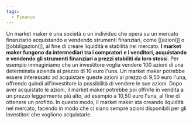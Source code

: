```yaml
---
tags:
  - Finance
---
```



Un market maker è una società o un individuo che opera su un mercato finanziario acquistando e vendendo strumenti finanziari, come [[azioni]] o [[obbligazioni]], al fine di creare liquidità e stabilità nel mercato.
**I market maker fungono da intermediari tra i compratori e i venditori, acquistando e vendendo gli strumenti finanziari a prezzi stabiliti da loro stessi**.
Per esempio immaginiamo che un investitore voglia vendere 100 azioni di una determinata azienda al prezzo di 10 euro l'una. Un market maker potrebbe essere interessato ad acquistare queste azioni al prezzo di 9,50 euro l'una, offrendo quindi all'investitore la possibilità di vendere le sue azioni. Dopo aver acquistato le azioni, il market maker potrebbe poi offrirle in vendita a un prezzo leggermente più alto, ad esempio a 10,50 euro l'una, al fine di ottenere un profitto. In questo modo, il market maker sta creando liquidità nel mercato, facendo in modo che ci siano sempre azioni disponibili per gli investitori che vogliono acquistarle. 